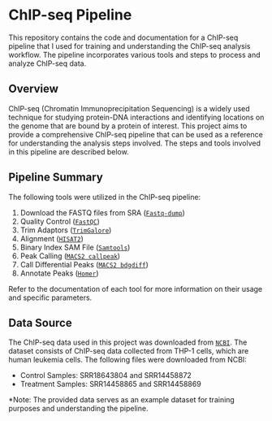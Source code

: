 # ChIP-seq Pipeline 
This repository contains the code and documentation for a ChIP-seq pipeline that I used for training and understanding the ChIP-seq analysis workflow. The pipeline incorporates various tools and steps to process and analyze ChIP-seq data.

## Overview
ChIP-seq (Chromatin Immunoprecipitation Sequencing) is a widely used  technique for studying protein-DNA interactions and identifying locations on the genome that are bound by a protein of interest. This project aims to provide a comprehensive ChIP-seq pipeline that can be used as a reference for understanding the analysis steps involved. The steps and tools involved in this pipeline are described below.

## Pipeline Summary
The following tools were utilized in the ChIP-seq pipeline:
1.  Download the FASTQ files from SRA ([`Fastq-dump`](https://rnnh.github.io/bioinfo-notebook/docs/fastq-dump.html))
2.  Quality Control ([`FastQC`](https://www.bioinformatics.babraham.ac.uk/projects/fastqc/))
3.  Trim Adaptors ([`TrimGalore`](https://github.com/FelixKrueger/TrimGalore/blob/master/Docs/Trim_Galore_User_Guide.md))
4.  Alignment ([`HISAT2`](http://daehwankimlab.github.io/hisat2/manual/))
5.  Binary Index SAM File ([`Samtools`](http://quinlanlab.org/tutorials/samtools/samtools.html))
6.  Peak Calling ([`MACS2 callpeak`](https://hbctraining.github.io/Intro-to-ChIPseq/lessons/05_peak_calling_macs.html))
7.  Call Differential Peaks ([`MACS2 bdgdiff`](https://hbctraining.github.io/Intro-to-ChIPseq/lessons/05_peak_calling_macs.html))
8.  Annotate Peaks ([`Homer`](http://homer.ucsd.edu/homer/ngs/annotation.html))

Refer to the documentation of each tool for more information on their usage and specific parameters.

## Data Source
The ChIP-seq data used in this project was downloaded from [`NCBI`](https://www.ncbi.nlm.nih.gov/bioproject/PRJNA727828). The dataset consists of ChIP-seq data collected from THP-1 cells, which are human leukemia cells. The following files were downloaded from NCBI:
- Control Samples: SRR18643804 and SRR14458872
- Treatment Samples: SRR14458865 and SRR14458869

*Note: The provided data serves as an example dataset for training purposes and understanding the pipeline.


